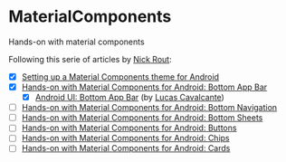 # MaterialComponents
Hands-on with material components

Following this serie of articles by [Nick Rout](https://twitter.com/ricknout):
- [x] [Setting up a Material Components theme for Android](https://medium.com/over-engineering/setting-up-a-material-components-theme-for-android-fbf7774da739)
- [x] [Hands-on with Material Components for Android: Bottom App Bar](https://medium.com/over-engineering/hands-on-with-material-components-for-android-bottom-app-bar-28835a1feb82)
  - [x] [Android UI: Bottom App Bar](https://medium.com/android-dev-br/android-ui-bottom-app-bar-e3630e581a2b) (by [Lucas Cavalcante](https://medium.com/@luke8.co))
- [ ] [Hands-on with Material Components for Android: Bottom Navigation](https://medium.com/over-engineering/hands-on-with-material-components-for-android-bottom-navigation-aae2aa9066be)
- [ ] [Hands-on with Material Components for Android: Bottom Sheets](https://medium.com/over-engineering/hands-on-with-material-components-for-android-bottom-sheet-970c5f0f1840)
- [ ] [Hands-on with Material Components for Android: Buttons](https://medium.com/over-engineering/hands-on-with-material-components-for-android-buttons-76fa1a92ec0a)
- [ ] [Hands-on with Material Components for Android: Chips](https://medium.com/over-engineering/hands-on-with-material-components-for-android-chips-21dc67c8b956)
- [ ] [Hands-on with Material Components for Android: Cards](https://medium.com/over-engineering/hands-on-with-material-components-for-android-cards-311b00a5ea3)
